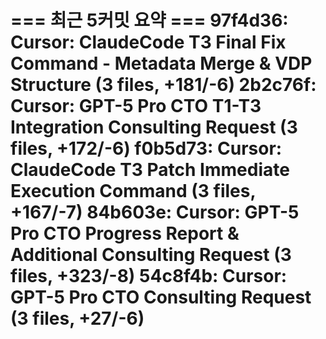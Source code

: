 === 최근 5커밋 요약 ===
97f4d36: Cursor: ClaudeCode T3 Final Fix Command - Metadata Merge & VDP Structure (3 files, +181/-6)
2b2c76f: Cursor: GPT-5 Pro CTO T1-T3 Integration Consulting Request (3 files, +172/-6)
f0b5d73: Cursor: ClaudeCode T3 Patch Immediate Execution Command (3 files, +167/-7)
84b603e: Cursor: GPT-5 Pro CTO Progress Report & Additional Consulting Request (3 files, +323/-8)
54c8f4b: Cursor: GPT-5 Pro CTO Consulting Request (3 files, +27/-6)
=======================
